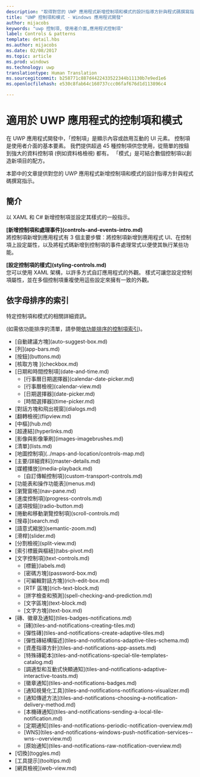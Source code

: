 ```yaml
---
description: "取得對您的 UWP 應用程式新增控制項和模式的設計指導方針與程式碼撰寫指示。 尋找 45 種以上的實用控制項來用於您的應用程式。"
title: "UWP 控制項和模式 - Windows 應用程式開發"
author: mijacobs
keywords: "uwp 控制項, 使用者介面,應用程式控制項"
label: Controls & patterns
template: detail.hbs
ms.author: mijacobs
ms.date: 02/08/2017
ms.topic: article
ms.prod: windows
ms.technology: uwp
translationtype: Human Translation
ms.sourcegitcommit: b258771c887d4422433522344b11130b7e9ed1e6
ms.openlocfilehash: e530c8fab64c160737ccc06faf676d1d113896c4

---
```

# <a name="controls-and-patterns-for-uwp-apps"></a>適用於 UWP 應用程式的控制項和模式
<link rel="stylesheet" href="https://az835927.vo.msecnd.net/sites/uwp/Resources/css/custom.css"> 

在 UWP 應用程式開發中，「控制項」<i></i>是顯示內容或啟用互動的 UI 元素。 控制項是使用者介面的基本要素。 我們提供超過 45 種控制項供您使用，從簡單的按鈕到強大的資料控制項 (例如資料格檢視) 都有。 「模式」<i></i>是可結合數個控制項以創造新項目的配方。

本節中的文章提供對您的 UWP 應用程式新增控制項和模式的設計指導方針與程式碼撰寫指示。 

## <a name="intro"></a>簡介

以 XAML 和 C# 新增控制項並設定其樣式的一般指示。

<div class="side-by-side">
<div class="side-by-side-content">
  <div class="side-by-side-content-left">
   <p><b>[新增控制項和處理事件](controls-and-events-intro.md)</b> <br/>
將控制項新增到應用程式有 3 個主要步驟︰將控制項新增到應用程式 UI、在控制項上設定屬性，以及將程式碼新增到控制項的事件處理常式以便使其執行某些功能。</li>
</ul> 
</p>
  </div>
  <div class="side-by-side-content-right">
   <p><b>[設定控制項的樣式](styling-controls.md)</b> <br/>
您可以使用 XAML 架構，以許多方式自訂應用程式的外觀。 樣式可讓您設定控制項屬性，並在多個控制項重複使用這些設定來擁有一致的外觀。</p>
  </div>
</div>
</div>

## <a name="alphabetical-index"></a>依字母排序的索引 

特定控制項和模式的相關詳細資訊。

(如需依功能排序的清單，請參閱[依功能排序的控制項索引](controls-by-function.md))。

<div class="uwpd-list-of-links">
<ul>

<li>[自動建議方塊](auto-suggest-box.md)</li>

<li>[列](app-bars.md)</li>

<li>[按鈕](buttons.md)</li>

<li>[核取方塊 ](checkbox.md)</li>

<li>[日期和時間控制項](date-and-time.md)
<ul>

<li>[行事曆日期選擇器](calendar-date-picker.md)</li>

<li>[行事曆檢視](calendar-view.md)</li>

<li>[日期選擇器](date-picker.md)</li>

<li>[時間選擇器](time-picker.md)</li>
</ul>
</li>


<li>[對話方塊和飛出視窗](dialogs.md)</li>

<li>[翻轉檢視](flipview.md)</li>

<li>[中樞](hub.md)</li>

<li>[超連結](hyperlinks.md)</li>

<li>[影像與影像筆刷](images-imagebrushes.md)</li>

<li>[清單](lists.md)</li>

<li>[地圖控制項](../maps-and-location/controls-map.md)</li>

<li>[主要/詳細資料](master-details.md)</li>

<li>[媒體播放](media-playback.md)
<ul>
<li>[自訂傳輸控制項](custom-transport-controls.md)</li>
</ul>
</li>

<li>[功能表和操作功能表](menus.md)</li>

<li>[瀏覽窗格](nav-pane.md)</li>

<li>[進度控制項](progress-controls.md)</li>

<li>[選項按鈕](radio-button.md)</li>

<li>[捲動和移動瀏覽控制項](scroll-controls.md)</li>

<li>[搜尋](search.md)</li>

<li>[語意式縮放](semantic-zoom.md)</li>

<li>[滑桿](slider.md)</li>

<li>[分割檢視](split-view.md)</li>

<li>[索引標籤與樞紐](tabs-pivot.md)</li>

<li>[文字控制項](text-controls.md)
<ul>

<li>[標籤](labels.md)</li>

<li>[密碼方塊](password-box.md)</li>

<li>[可編輯對話方塊](rich-edit-box.md)</li>

<li>[RTF 區塊](rich-text-block.md)</li>

<li>[拼字檢查和預測](spell-checking-and-prediction.md)</li>

<li>[文字區塊](text-block.md)</li>

<li>[文字方塊](text-box.md)</li>
</ul>
</li>



<li>[磚、徽章及通知](tiles-badges-notifications.md)
<ul>

<li>[磚](tiles-and-notifications-creating-tiles.md)</li>

<li>[彈性磚](tiles-and-notifications-create-adaptive-tiles.md)</li>

<li>[彈性磚結構描述](tiles-and-notifications-adaptive-tiles-schema.md)</li>

<li>[資產指導方針](tiles-and-notifications-app-assets.md)</li>

<li>[特殊磚範本](tiles-and-notifications-special-tile-templates-catalog.md)</li>

<li>[調適型和互動式快顯通知](tiles-and-notifications-adaptive-interactive-toasts.md)</li>

<li>[徽章通知](tiles-and-notifications-badges.md)</li>

<li>[通知視覺化工具](tiles-and-notifications-notifications-visualizer.md)</li>

<li>[通知傳遞方法](tiles-and-notifications-choosing-a-notification-delivery-method.md)</li>

<li>[本機磚通知](tiles-and-notifications-sending-a-local-tile-notification.md)</li>

<li>[定期通知](tiles-and-notifications-periodic-notification-overview.md)</li>

<li>[WNS](tiles-and-notifications-windows-push-notification-services--wns--overview.md)</li>

<li>[原始通知](tiles-and-notifications-raw-notification-overview.md)</li>
</ul>
</li>


<li>[切換](toggles.md)</li>
<li>[工具提示](tooltips.md)</li>

<li>[網頁檢視](web-view.md)</li>
</ul>
</div>



<!--HONumber=Dec16_HO2-->


